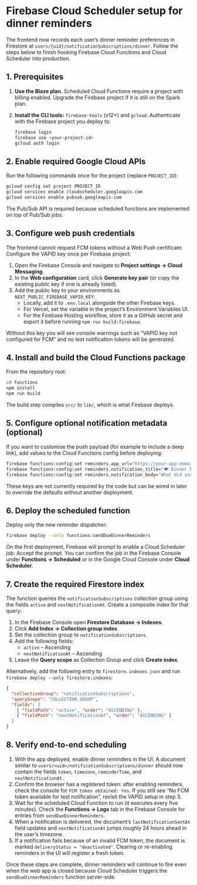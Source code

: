 # Firebase Cloud Scheduler setup for dinner reminders

The frontend now records each user’s dinner reminder preferences in Firestore at
`users/{uid}/notificationSubscriptions/dinner`. Follow the steps below to finish
hooking Firebase Cloud Functions and Cloud Scheduler into production.

## 1. Prerequisites

1. **Use the Blaze plan.** Scheduled Cloud Functions require a project with
   billing enabled. Upgrade the Firebase project if it is still on the Spark
   plan.
2. **Install the CLI tools:** `firebase-tools` (v12+) and `gcloud`. Authenticate
   with the Firebase project you deploy to:

   ```bash
   firebase login
   firebase use <your-project-id>
   gcloud auth login
   ```

## 2. Enable required Google Cloud APIs

Run the following commands once for the project (replace `PROJECT_ID`):

```bash
gcloud config set project PROJECT_ID
gcloud services enable cloudscheduler.googleapis.com
gcloud services enable pubsub.googleapis.com
```

The Pub/Sub API is required because scheduled functions are implemented on top
of Pub/Sub jobs.

## 3. Configure web push credentials

The frontend cannot request FCM tokens without a Web Push certificate. Configure
the VAPID key once per Firebase project:

1. Open the Firebase Console and navigate to **Project settings → Cloud
   Messaging**.
2. In the **Web configuration** card, click **Generate key pair** (or copy the
   existing public key if one is already listed).
3. Add the public key to your environments as `NEXT_PUBLIC_FIREBASE_VAPID_KEY`:
   - Locally, add it to `.env.local` alongside the other Firebase keys.
   - For Vercel, set the variable in the project’s Environment Variables UI.
   - For the Firebase Hosting workflow, store it as a GitHub secret and export
     it before running `npm run build:firebase`.

Without this key you will see console warnings such as “VAPID key not
configured for FCM” and no test notification tokens will be generated.

## 4. Install and build the Cloud Functions package

From the repository root:

```bash
cd functions
npm install
npm run build
```

The build step compiles `src/` to `lib/`, which is what Firebase deploys.

## 5. Configure optional notification metadata (optional)

If you want to customise the push payload (for example to include a deep link),
add values to the Cloud Functions config before deploying:

```bash
firebase functions:config:set reminders.app_url="https://your-app-domain"
firebase functions:config:set reminders.notification_title="🍽️ Dinner Time!"
firebase functions:config:set reminders.notification_body="What did you eat for dinner today?"
```

These keys are not currently required by the code but can be wired in later to
override the defaults without another deployment.

## 6. Deploy the scheduled function

Deploy only the new reminder dispatcher:

```bash
firebase deploy --only functions:sendDueDinnerReminders
```

On the first deployment, Firebase will prompt to enable a Cloud Scheduler job.
Accept the prompt. You can confirm the job in the Firebase Console under
**Functions → Scheduled** or in the Google Cloud Console under **Cloud
Scheduler**.

## 7. Create the required Firestore index

The function queries the `notificationSubscriptions` collection group using the
fields `active` and `nextNotificationAt`. Create a composite index for that
query:

1. In the Firebase Console open **Firestore Database → Indexes**.
2. Click **Add Index → Collection group index**.
3. Set the collection group to `notificationSubscriptions`.
4. Add the following fields:
   - `active` – Ascending
   - `nextNotificationAt` – Ascending
5. Leave the **Query scope** as Collection Group and click **Create index**.

Alternatively, add the following entry to `firestore.indexes.json` and run
`firebase deploy --only firestore:indexes`:

```json
{
  "collectionGroup": "notificationSubscriptions",
  "queryScope": "COLLECTION_GROUP",
  "fields": [
    { "fieldPath": "active", "order": "ASCENDING" },
    { "fieldPath": "nextNotificationAt", "order": "ASCENDING" }
  ]
}
```

## 8. Verify end-to-end scheduling

1. With the app deployed, enable dinner reminders in the UI. A document similar
   to `users/<uid>/notificationSubscriptions/dinner` should now contain the
   fields `token`, `timezone`, `reminderTime`, and `nextNotificationAt`.
2. Confirm the browser has a registered token: after enabling reminders, check
   the console for `FCM token obtained: Yes`. If you still see “No FCM token
   available for test notification”, revisit the VAPID setup in step 3.
3. Wait for the scheduled Cloud Function to run (it executes every five
   minutes). Check the **Functions → Logs** tab in the Firebase Console for
   entries from `sendDueDinnerReminders`.
4. When a notification is delivered, the document’s `lastNotificationSentAt`
   field updates and `nextNotificationAt` jumps roughly 24 hours ahead in the
   user’s timezone.
5. If a notification fails because of an invalid FCM token, the document is
   marked `deliveryStatus = "deactivated"`. Clearing or re-enabling reminders in
   the UI will register a fresh token.

Once these steps are complete, dinner reminders will continue to fire even when
the web app is closed because Cloud Scheduler triggers the `sendDueDinnerReminders`
function server-side.
